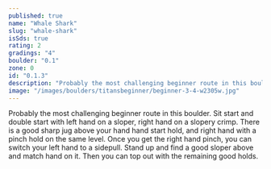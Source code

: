 ```yaml
---
published: true
name: "Whale Shark"
slug: "whale-shark"
isSds: true
rating: 2
gradings: "4"
boulder: "0.1"
zone: 0
id: "0.1.3"
description: "Probably the most challenging beginner route in this boulder. Sit start and double start with left hand on a sloper, right hand on a slopery crimp. There is a good sharp jug above your hand hand start hold, and right hand with a pinch hold on the same level. Once you get the right hand pinch, you can switch your left hand to a sidepull. Stand up and find a good sloper above and match hand on it. Then you can top out with the remaining good holds."
image: "/images/boulders/titansbeginner/beginner-3-4-w2305w.jpg"
---
```


Probably the most challenging beginner route in this boulder. Sit start and double start with left hand on a sloper, right hand on a slopery crimp. There is a good sharp jug above your hand hand start hold, and right hand with a pinch hold on the same level. Once you get the right hand pinch, you can switch your left hand to a sidepull. Stand up and find a good sloper above and match hand on it. Then you can top out with the remaining good holds.

